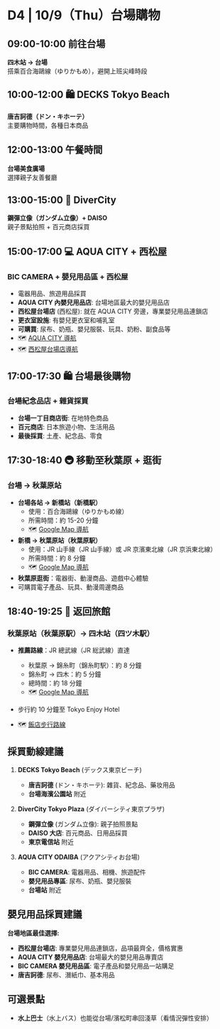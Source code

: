 # D4 | 10/9（Thu）台場購物

## **09:00-10:00** 前往台場

**四木站 → 台場**  
搭乘百合海鷗線（ゆりかもめ），避開上班尖峰時段

## **10:00-12:00** 🛍️ DECKS Tokyo Beach

**唐吉訶德（ドン・キホーテ）**  
主要購物時間，各種日本商品

## **12:00-13:00** 午餐時間

**台場美食廣場**  
選擇親子友善餐廳

## **13:00-15:00** 🤖 DiverCity

**鋼彈立像（ガンダム立像）+ DAISO**  
親子景點拍照 + 百元商店採買

## **15:00-17:00** 💻 AQUA CITY + 西松屋

### BIC CAMERA + 嬰兒用品區 + 西松屋

- 電器用品、旅遊用品採買
- **AQUA CITY 內嬰兒用品店**: 台場地區最大的嬰兒用品店
- **西松屋台場店** (西松屋): 就在 AQUA CITY 旁邊，專業嬰兒用品連鎖店
- **更衣室設施**: 有嬰兒更衣室和哺乳室
- **可購買**: 尿布、奶瓶、嬰兒服裝、玩具、奶粉、副食品等
- 🗺️ [AQUA CITY 導航](https://www.google.com/maps/dir/ダイバーシティ東京プラザ/アクアシティお台場)
- 🗺️ [西松屋台場店導航](https://www.google.com/maps/search/西松屋+台場)

## **17:00-17:30** 🛍️ 台場最後購物

### 台場紀念品店 + 雜貨採買

- **台場一丁目商店街**: 在地特色商品
- **百元商店**: 日本旅遊小物、生活用品
- **最後採買**: 土產、紀念品、零食

## **17:30-18:40** 🚇 移動至秋葉原 + 逛街

### 台場 → 秋葉原站

- **台場各站 → 新橋站（新橋駅）**
  - 使用：百合海鷗線（ゆりかもめ線）
  - 所需時間：約 15-20 分鐘
  - 🗺️ [Google Map 導航](https://www.google.com/maps/dir/お台場海浜公園駅/新橋駅)
- **新橋 → 秋葉原站（秋葉原駅）**  
  - 使用：JR 山手線（JR 山手線）或 JR 京濱東北線（JR 京浜東北線）
  - 所需時間：約 8 分鐘
  - 🗺️ [Google Map 導航](https://www.google.com/maps/dir/新橋駅/秋葉原駅)
- **秋葉原逛街**：電器街、動漫商品、遊戲中心體驗
- 可購買電子產品、玩具、動漫周邊商品

## **18:40-19:25** 🏨 返回旅館

### 秋葉原站（秋葉原駅）→ 四木站（四ツ木駅）

- **推薦路線**：JR 總武線（JR 総武線）直達  
  - 秋葉原 → 錦糸町（錦糸町駅）：約 8 分鐘
  - 錦糸町 → 四木：約 5 分鐘
  - 總時間：約 18 分鐘
  - 🗺️ [Google Map 導航](https://www.google.com/maps/dir/秋葉原駅/錦糸町駅/四ツ木駅)

- 步行約 10 分鐘至 Tokyo Enjoy Hotel
- 🗺️ [飯店步行路線](https://www.google.com/maps/dir/四ツ木駅/Tokyo+Enjoy+Hotel)

## 採買動線建議

1. **DECKS Tokyo Beach** (デックス東京ビーチ)
   - **唐吉訶德** (ドン・キホーテ): 雜貨、紀念品、藥妆用品
   - **台場海濱公園站** 附近

2. **DiverCity Tokyo Plaza** (ダイバーシティ東京プラザ)
   - **鋼彈立像** (ガンダム立像): 親子拍照景點
   - **DAISO 大店**: 百元商品、日用品採買
   - **東京電信站** 附近

3. **AQUA CITY ODAIBA** (アクアシティお台場)
   - **BIC CAMERA**: 電器用品、相機、旅遊配件
   - **嬰兒用品專區**: 尿布、奶瓶、嬰兒服裝
   - **台場站** 附近

## 嬰兒用品採買建議

**台場地區最佳選擇:**

- **西松屋台場店**: 專業嬰兒用品連鎖店，品項最齊全，價格實惠
- **AQUA CITY 嬰兒用品店**: 台場最大的嬰兒用品專賣店
- **BIC CAMERA 嬰兒用品區**: 電子產品和嬰兒用品一站購足
- **唐吉訶德**: 尿布、濽紙巾、基本用品

## 可選景點

- **水上巴士**（水上バス）也能從台場/濱松町串回淺草（看情況彈性安排）
